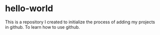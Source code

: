 # hello-world
This is a repository I created to initialize the process of adding my projects in github. To learn how to use github.

